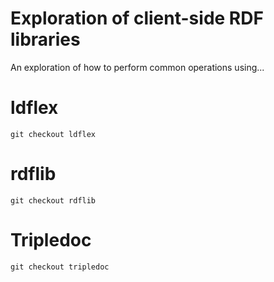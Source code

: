 # Exploration of client-side RDF libraries

An exploration of how to perform common operations using...

# ldflex

    git checkout ldflex

# rdflib

    git checkout rdflib

# Tripledoc

    git checkout tripledoc
